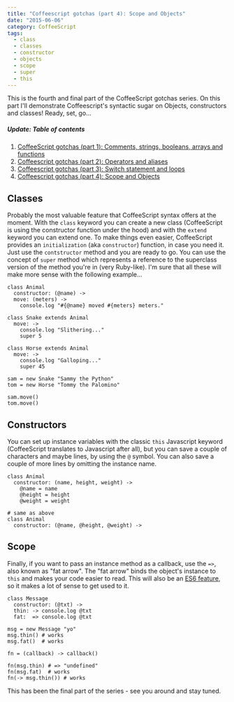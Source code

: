 ```yaml
---
title: "Coffeescript gotchas (part 4): Scope and Objects"
date: "2015-06-06"
category: CoffeeScript
tags:
  - class
  - classes
  - constructor
  - objects
  - scope
  - super
  - this
---
```


This is the fourth and final part of the CoffeeScript gotchas series. On this part I'll demonstrate Coffeescript's syntactic sugar on Objects, constructors and classes! Ready, set, go...

##### Update: Table of contents

1. [CoffeeScript gotchas (part 1): Comments, strings, booleans, arrays and functions](http://phrappe.com/coffeescript/coffeescript-gotchas-part-1-comments-strings-booleans-arrays-and-functions/)
2. [Coffeescript gotchas (part 2): Operators and aliases](http://phrappe.com/coffeescript/coffeescript-gotchas-part-2-operators-and-aliases/)
3. [Coffeescript gotchas (part 3): Switch statement and loops](http://phrappe.com/coffeescript/coffeescript-gotchas-part-3-switch-statement-and-loops/)
4. [Coffeescript gotchas (part 4): Scope and Objects](http://phrappe.com/coffeescript/coffeescript-gotchas-part-4-scope-and-objects/)

## Classes

Probably the most valuable feature that CoffeeScript syntax offers at the moment. With the `class` keyword you can create a new class (CoffeeScript is using the constructor function under the hood) and with the `extend` keyword you can extend one. To make things even easier, CoffeeScript provides an `initialization` (aka `constructor`) function, in case you need it. Just use the `contstructor` method and you are ready to go. You can use the concept of `super` method which represents a reference to the superclass version of the method you're in (very Ruby-like). I'm sure that all these will make more sense with the following example...

```
class Animal
  constructor: (@name) ->
  move: (meters) ->
    console.log "#{@name} moved #{meters} meters."

class Snake extends Animal
  move: ->
    console.log "Slithering..."
    super 5

class Horse extends Animal
  move: ->
    console.log "Galloping..."
    super 45

sam = new Snake "Sammy the Python"
tom = new Horse "Tommy the Palomino"

sam.move()
tom.move()
```

## Constructors

You can set up instance variables with the classic `this` Javascript keyword (CoffeeScript translates to Javascript after all), but you can save a couple of characters and maybe lines, by using the `@` symbol. You can also save a couple of more lines by omitting the instance name.

```
class Animal
  constructor: (name, height, weight) ->
    @name = name
    @height = height
    @weight = weight

# same as above
class Animal
  constructor: (@name, @height, @weight) ->
```

## Scope

Finally, if you want to pass an instance method as a callback, use the `=>`, also known as "fat arrow". The "fat arrow" binds the object's instance to `this` and makes your code easier to read. This will also be an [ES6 feature](https://developer.mozilla.org/en-US/docs/Web/JavaScript/Reference/Functions/Arrow_functions "ES6 fat arrow"), so it makes a lot of sense to get used to it.

```
class Message
  constructor: (@txt) ->
  thin: -> console.log @txt
  fat:  => console.log @txt

msg = new Message "yo"
msg.thin() # works
msg.fat()  # works

fn = (callback) -> callback()

fn(msg.thin) # => "undefined"
fn(msg.fat)  # works
fn(-> msg.thin()) # works
```

This has been the final part of the series - see you around and stay tuned.
